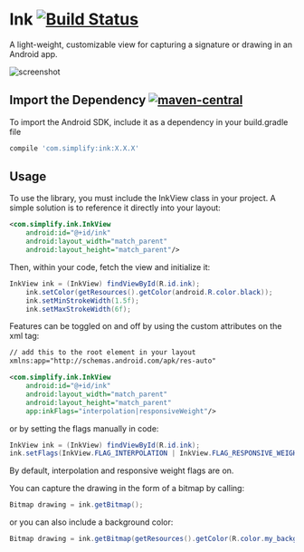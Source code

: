 # Ink [![Build Status](https://travis-ci.org/simplifycom/ink-android.svg?branch=master)](https://travis-ci.org/simplifycom/ink-android)

A light-weight, customizable view for capturing a signature or drawing in an Android app.

![screenshot](./screenshot.png)

## Import the Dependency [![maven-central](https://img.shields.io/maven-central/v/com.simplify/ink.svg)](http://search.maven.org/#search%7Cga%7C1%7Cg%3A%20%22com.simplify%22%2C%20a%3A%22ink%22)

To import the Android SDK, include it as a dependency in your build.gradle file
```groovy
compile 'com.simplify:ink:X.X.X'
```

## Usage

To use the library, you must include the InkView class in your project. A simple solution is to reference it directly into your layout:
```xml
<com.simplify.ink.InkView
    android:id="@+id/ink"
    android:layout_width="match_parent"
    android:layout_height="match_parent"/>
```

Then, within your code, fetch the view and initialize it:

```java
InkView ink = (InkView) findViewById(R.id.ink);
    ink.setColor(getResources().getColor(android.R.color.black));
    ink.setMinStrokeWidth(1.5f);
    ink.setMaxStrokeWidth(6f);
```

Features can be toggled on and off by using the custom attributes on the xml tag:

```xml
// add this to the root element in your layout
xmlns:app="http://schemas.android.com/apk/res-auto"

<com.simplify.ink.InkView
    android:id="@+id/ink"
    android:layout_width="match_parent"
    android:layout_height="match_parent"
    app:inkFlags="interpolation|responsiveWeight"/>
```

or by setting the flags manually in code:

```java
InkView ink = (InkView) findViewById(R.id.ink);
ink.setFlags(InkView.FLAG_INTERPOLATION | InkView.FLAG_RESPONSIVE_WEIGHT);
```

By default, interpolation and responsive weight flags are on.

You can capture the drawing in the form of a bitmap by calling:

```java
Bitmap drawing = ink.getBitmap();
```

or you can also include a background color:

```java
Bitmap drawing = ink.getBitmap(getResources().getColor(R.color.my_background_color));
```